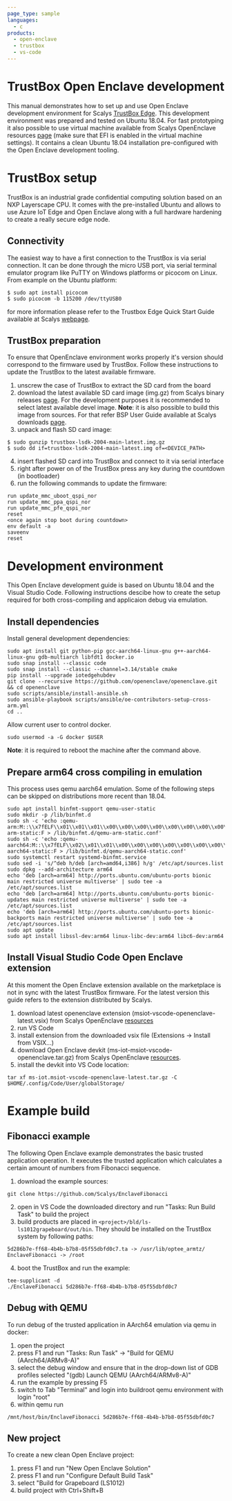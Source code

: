 ```yaml
---
page_type: sample
languages:
  - c
products:
  - open-enclave
  - trustbox
  - vs-code
---
```


# TrustBox Open Enclave development

This manual demonstrates how to set up and use Open Enclave development environment for Scalys [TrustBox Edge](https://scalys.com/trustbox-industrial). This development environment was prepared and tested on Ubuntu 18.04. For fast prototyping it also possible to use virtual machine available from Scalys OpenEnclave resources [page](http://trustbox.scalys.com/pub/openenclave) (make sure that EFI is enabled in the virtual machine settings). It contains a clean Ubuntu 18.04 installation pre-configured with the Open Enclave development tooling.

# TrustBox setup

TrustBox is an industrial grade confidential computing solution based on an NXP Layerscape CPU. It comes with the pre-installed Ubuntu and allows to use Azure IoT Edge and Open Enclave along with a full hardware hardening to create a really secure edge node.

## Connectivity

The easiest way to have a first connection to the TrustBox is via serial connection. It can be done through the micro USB port, via serial terminal emulator program like PuTTY on Windows platforms or picocom on Linux. From example on the Ubuntu platform:

```
$ sudo apt install picocom
$ sudo picocom -b 115200 /dev/ttyUSB0
```

for more information please refer to the Trustbox Edge Quick Start Guide available at Scalys [webpage](https://scalys.com/downloads).

## TrustBox preparation

To ensure that OpenEnclave environment works properly it's version should correspond to the firmware used by TrustBox. Follow these instructions to update the TrustBox to the latest available firmware.

1. unscrew the case of TrustBox to extract the SD card from the board
2. download the latest available SD card image (img.gz) from Scalys binary releases [page](http://trustbox.scalys.com/pub/releases). For the development purposes it is recommended to select latest available devel image.
**Note**: it is also possible to build this image from sources. For that refer BSP User Guide available at Scalys downloads [page](https://scalys.com/downloads).
3. unpack and flash SD card image:
```
$ sudo gunzip trustbox-lsdk-2004-main-latest.img.gz
$ sudo dd if=trustbox-lsdk-2004-main-latest.img of=<DEVICE_PATH>
```
4. insert flashed SD card into TrustBox and connect to it via serial interface
5. right after power on of the TrustBox press any key during the countdown (in bootloader)
6. run the following commands to update the firmware:
```
run update_mmc_uboot_qspi_nor
run update_mmc_ppa_qspi_nor
run update_mmc_pfe_qspi_nor
reset
<once again stop boot during countdown>
env default -a
saveenv
reset
```

# Development environment

This Open Enclave development guide is based on Ubuntu 18.04 and the Visual Studio Code. Following instructions descibe how to create the setup required for both cross-compiling and applicaion debug via emulation.

## Install dependencies

Install general development dependencies:

```
sudo apt install git python-pip gcc-aarch64-linux-gnu g++-aarch64-linux-gnu gdb-multiarch libfdt1 docker.io
sudo snap install --classic code
sudo snap install --classic --channel=3.14/stable cmake
pip install --upgrade iotedgehubdev
git clone --recursive https://github.com/openenclave/openenclave.git && cd openenclave
sudo scripts/ansible/install-ansible.sh
sudo ansible-playbook scripts/ansible/oe-contributors-setup-cross-arm.yml
cd ..
```

Allow current user to control docker.
```
sudo usermod -a -G docker $USER

```
**Note**: it is required to reboot the machine after the command above.

## Prepare arm64 cross compiling in emulation

This process uses qemu aarch64 emulation. Some of the following steps can be skipped on distributions more recent than 18.04.

```
sudo apt install binfmt-support qemu-user-static
sudo mkdir -p /lib/binfmt.d
sudo sh -c 'echo :qemu-arm:M::\\x7fELF\\x01\\x01\\x01\\x00\\x00\\x00\\x00\\x00\\x00\\x00\\x00\\x00\\x02\\x00\\x28\\x00:\\xff\\xff\\xff\\xff\\xff\\xff\\xff\\x00\\x00\\x00\\x00\\x00\\x00\\x00\\x00\\x00\\xfe\\xff\\xff\\xff:/usr/bin/qemu-arm-static:F > /lib/binfmt.d/qemu-arm-static.conf'
sudo sh -c 'echo :qemu-aarch64:M::\\x7fELF\\x02\\x01\\x01\\x00\\x00\\x00\\x00\\x00\\x00\\x00\\x00\\x00\\x02\\x00\\xb7\\x00:\\xff\\xff\\xff\\xff\\xff\\xff\\xff\\x00\\x00\\x00\\x00\\x00\\x00\\x00\\x00\\x00\\xfe\\xff\\xff\\xff:/usr/bin/qemu-aarch64-static:F > /lib/binfmt.d/qemu-aarch64-static.conf'
sudo systemctl restart systemd-binfmt.service
sudo sed -i 's/^deb h/deb [arch=amd64,i386] h/g' /etc/apt/sources.list
sudo dpkg --add-architecture arm64
echo 'deb [arch=arm64] http://ports.ubuntu.com/ubuntu-ports bionic main restricted universe multiverse' | sudo tee -a /etc/apt/sources.list
echo 'deb [arch=arm64] http://ports.ubuntu.com/ubuntu-ports bionic-updates main restricted universe multiverse' | sudo tee -a /etc/apt/sources.list
echo 'deb [arch=arm64] http://ports.ubuntu.com/ubuntu-ports bionic-backports main restricted universe multiverse' | sudo tee -a /etc/apt/sources.list
sudo apt update
sudo apt install libssl-dev:arm64 linux-libc-dev:arm64 libc6-dev:arm64
```

## Install Visual Studio Code Open Enclave extension

At this moment the Open Enclave extension available on the marketplace is not in sync with the latest TrustBox firmware. For the latest version this guide refers to the extension distributed by Scalys.

1. download latest openenclave extension (msiot-vscode-openenclave-latest.vsix) from Scalys OpenEnclave [resources](https://scalys.com/downloads/)
2. run VS Code
3. install extension from the downloaded vsix file (Extensions -> Install from VSIX...)
4. download Open Enclave devkit (ms-iot-msiot-vscode-openenclave.tar.gz) from Scalys OpenEnclave [resources](https://scalys.com/downloads/).
5. install the devkit into VS Code location:
```
tar xf ms-iot.msiot-vscode-openenclave-latest.tar.gz -C $HOME/.config/Code/User/globalStorage/
```

# Example build

## Fibonacci example

The following Open Enclave example demonstrates the basic trusted application operation. It executes the trusted application which calculates a certain amount of numbers from Fibonacci sequence.

1. download the example sources:
```
git clone https://github.com/Scalys/EnclaveFibonacci
```
2. open in VS Code the downloaded directory and run "Tasks: Run Build Task" to build the project
3. build products are placed in `<project>/bld/ls-ls1012grapeboard/out/bin`. They should be installed on the TrustBox system by following paths:
```
5d286b7e-ff68-4b4b-b7b8-05f55dbfd0c7.ta -> /usr/lib/optee_armtz/
EnclaveFibonacci -> /root
```
4. boot the TrustBox and run the example:
```
tee-supplicant -d
./EnclaveFibonacci 5d286b7e-ff68-4b4b-b7b8-05f55dbfd0c7
```

## Debug with QEMU

To run debug of the trusted application in AArch64 emulation via qemu in docker:

1. open the project
2. press F1 and run "Tasks: Run Task" -> "Build for QEMU (AArch64/ARMv8-A)"
3. select the debug window and ensure that in the drop-down list of GDB profiles selected "(gdb) Launch QEMU (AArch64/ARMv8-A)"
4. run the example by pressing F5
5. switch to Tab "Terminal" and login into buildroot qemu environment with login "root"
6. within qemu run
```
/mnt/host/bin/EnclaveFibonacci 5d286b7e-ff68-4b4b-b7b8-05f55dbfd0c7
```

## New project

To create a new clean Open Enclave project:

1. press F1 and run "New Open Enclave Solution"
2. press F1 and run "Configure Default Build Task"
3. select "Build for Grapeboard (LS1012)
4. build project with Ctrl+Shift+B


